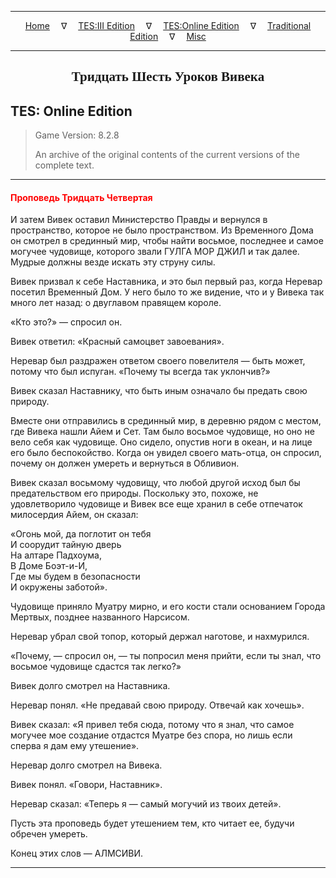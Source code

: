 
---

<!-- Jekyll Page Links -->

<center>
<a href="../../../../index.html">Home</a>
&emsp;&nabla;&emsp;
<a href="../../../index-tes3.html">TES:III Edition</a>
&emsp;&nabla;&emsp;
<a href="../../../index-teso.html">TES:Online Edition</a>
&emsp;&nabla;&emsp;
<a href="../../../index-traditional.html">Traditional Edition</a>
&emsp;&nabla;&emsp;
<a href="../../../index-misc.html">Misc</a>
</center>

<!-- Markdown Body Below: -->

---

<center>
<h2><span style="font-family:Georgia">Тридцать Шесть Уроков Вивека</span></h2>
</center>

## TES: Online Edition

> Game Version: 8.2.8
>
> An archive of the original contents of the current versions of the complete text.

---

#### <span style="color:red">Проповедь Тридцать Четвертая</span>

И затем Вивек оставил Министерство Правды и вернулся в пространство, которое не было пространством. Из Временного Дома он смотрел в срединный мир, чтобы найти восьмое, последнее и самое могучее чудовище, которого звали ГУЛГА МОР ДЖИЛ и так далее. Мудрые должны везде искать эту струну силы.

Вивек призвал к себе Наставника, и это был первый раз, когда Неревар посетил Временный Дом. У него было то же видение, что и у Вивека так много лет назад: о двуглавом правящем короле.

«Кто это?» — спросил он.

Вивек ответил: «Красный самоцвет завоевания».

Неревар был раздражен ответом своего повелителя — быть может, потому что был испуган. «Почему ты всегда так уклончив?»

Вивек сказал Наставнику, что быть иным означало бы предать свою природу.

Вместе они отправились в срединный мир, в деревню рядом с местом, где Вивека нашли Айем и Сет. Там было восьмое чудовище, но оно не вело себя как чудовище. Оно сидело, опустив ноги в океан, и на лице его было беспокойство. Когда он увидел своего мать-отца, он спросил, почему он должен умереть и вернуться в Обливион.

Вивек сказал восьмому чудовищу, что любой другой исход был бы предательством его природы. Поскольку это, похоже, не удовлетворило чудовище и Вивек все еще хранил в себе отпечаток милосердия Айем, он сказал:

«Огонь мой, да поглотит он тебя\
И соорудит тайную дверь\
На алтаре Падхоума,\
В Доме Боэт-и-И,\
Где мы будем в безопасности\
И окружены заботой».

Чудовище приняло Муатру мирно, и его кости стали основанием Города Мертвых, позднее названного Нарсисом.

Неревар убрал свой топор, который держал наготове, и нахмурился.

«Почему, — спросил он, — ты попросил меня прийти, если ты знал, что восьмое чудовище сдастся так легко?»

Вивек долго смотрел на Наставника.

Неревар понял. «Не предавай свою природу. Отвечай как хочешь».

Вивек сказал: «Я привел тебя сюда, потому что я знал, что самое могучее мое создание отдастся Муатре без спора, но лишь если сперва я дам ему утешение».

Неревар долго смотрел на Вивека.

Вивек понял. «Говори, Наставник».

Неревар сказал: «Теперь я — самый могучий из твоих детей».

Пусть эта проповедь будет утешением тем, кто читает ее, будучи обречен умереть.

Конец этих слов — АЛМСИВИ.

---
